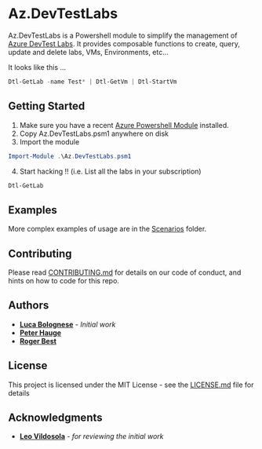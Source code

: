 # Az.DevTestLabs

Az.DevTestLabs is a Powershell module to simplify the management of [Azure DevTest Labs](https://azure.microsoft.com/en-us/services/devtest-lab/). It provides composable functions to create, query, update and delete labs, VMs, Environments, etc...

It looks like this ...

```powershell
Dtl-GetLab -name Test* | Dtl-GetVm | Dtl-StartVm
```

## Getting Started

1. Make sure you have a recent [Azure Powershell Module](https://docs.microsoft.com/en-us/powershell/azure/install-az-ps?view=azps-2.1.0) installed.
2. Copy Az.DevTestLabs.psm1 anywhere on disk
3. Import the module
```powershell
Import-Module .\Az.DevTestLabs.psm1

```
4. Start hacking !! (i.e. List all the labs in your subscription)
```powershell
Dtl-GetLab
```

## Examples

More complex examples of usage are in the [Scenarios](./Scenarios) folder.

## Contributing

Please read [CONTRIBUTING.md](CONTRIBUTING.MD) for details on our code of conduct, and hints on how to code for this repo. 

## Authors

* **[Luca Bolognese](https://github.com/lucabol)** - *Initial work*
* **[Peter Hauge](https://github.com/petehauge)**
* **[Roger Best](https://github.com/rogbest)**

## License

This project is licensed under the MIT License - see the [LICENSE.md](LICENSE.md) file for details

## Acknowledgments

* **[Leo Vildosola](https://github.com/leovms)** - *for reviewing the initial work*
